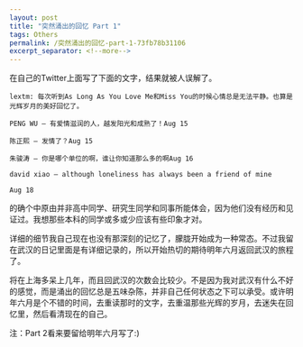 ```yaml
---
layout: post
title: "突然涌出的回忆 Part 1"
tags: Others
permalink: /突然涌出的回忆-part-1-73fb78b31106
excerpt_separator: <!--more-->
---
```

在自己的Twitter上面写了下面的文字，结果就被人误解了。

``` text
lextm: 每次听到As Long As You Love Me和Miss You的时候心情总是无法平静。也算是光辉岁月的美好回忆了。

PENG WU — 有爱情滋润的人，越发阳光和成熟了！Aug 15

陈正熙 — 发情了？Aug 15

朱骏涛 — 你是哪个单位的啊，谁让你知道那么多的啊Aug 16

david xiao — although loneliness has always been a friend of mine

Aug 18
```
<!--more-->

的确个中原由并非高中同学、研究生同学和同事所能体会，因为他们没有经历和见证过。我想那些本科的同学或多或少应该有些印象才对。

详细的细节我自己现在也没有那深刻的记忆了，朦胧开始成为一种常态。不过我留在武汉的日记里面是有详细记录的，所以开始热切的期待明年六月返回武汉的旅程了。

将在上海多呆上几年，而且回武汉的次数会比较少。不是因为我对武汉有什么不好的感觉，而是涌出的回忆总是五味杂陈，并非自己任何状态之下可以承受。或许明年六月是个不错的时间，去重读那时的文字，去重温那些光辉的岁月，去迷失在回忆里，然后看清现在的自己。

注：Part 2看来要留给明年六月写了:)
